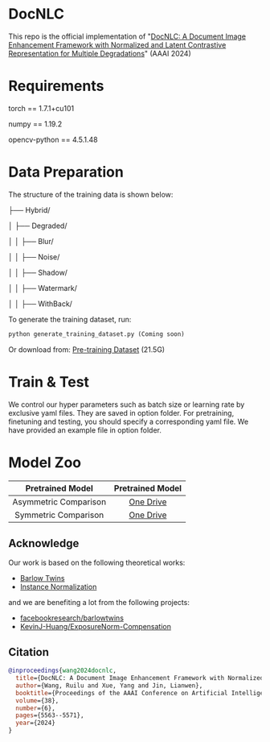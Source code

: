 # DocNLC
This repo is the official implementation of "[DocNLC: A Document Image Enhancement Framework with Normalized and Latent Contrastive Representation for Multiple Degradations](https://doi.org/10.1609/aaai.v38i6.28366)" (AAAI 2024)
# Requirements
torch == 1.7.1+cu101 

numpy == 1.19.2

opencv-python == 4.5.1.48
# Data Preparation
The structure of the training data is shown below:

├── Hybrid/

│   ├── Degraded/

│   │   ├── Blur/

│   │   ├── Noise/

│   │   ├── Shadow/

│   │   ├── Watermark/

│   │   ├── WithBack/

To generate the training dataset, run:
```python
python generate_training_dataset.py (Coming soon)
```
Or download from: [Pre-training Dataset](https://1drv.ms/u/s!Aj6X7kgt6NgZjz4ZCAxiVQehsyl6?e=vSTrko) (21.5G)
# Train & Test
We control our hyper parameters such as batch size or learning rate by exclusive yaml files. They are saved in option folder. For pretraining, finetuning and testing, you should specify a corresponding yaml file. We have provided an example file in option folder.

# Model Zoo
| Pretrained Model | Pretrained Model |
| :-: | :-: |
| Asymmetric Comparison | [One Drive](https://1drv.ms/u/s!Aj6X7kgt6NgZj0E2cTAuRYDiExC0?e=AldOcL)|
| Symmetric Comparison | [One Drive](https://1drv.ms/u/s!Aj6X7kgt6NgZj0C8umOSrs4CIKtv?e=jYNFca)|
## Acknowledge
Our work is based on the following theoretical works:
- [Barlow Twins](https://proceedings.mlr.press/v139/zbontar21a.html)
- [Instance Normalization](https://openaccess.thecvf.com/content_iccv_2017/html/Huang_Arbitrary_Style_Transfer_ICCV_2017_paper.html)

and we are benefiting a lot from the following projects:
- [facebookresearch/barlowtwins](https://github.com/facebookresearch/barlowtwins)
- [KevinJ-Huang/ExposureNorm-Compensation](https://github.com/KevinJ-Huang/ExposureNorm-Compensation)

## Citation
```bib
@inproceedings{wang2024docnlc,
  title={DocNLC: A Document Image Enhancement Framework with Normalized and Latent Contrastive Representation for Multiple Degradations},
  author={Wang, Ruilu and Xue, Yang and Jin, Lianwen},
  booktitle={Proceedings of the AAAI Conference on Artificial Intelligence},
  volume={38},
  number={6},
  pages={5563--5571},
  year={2024}
}
```

